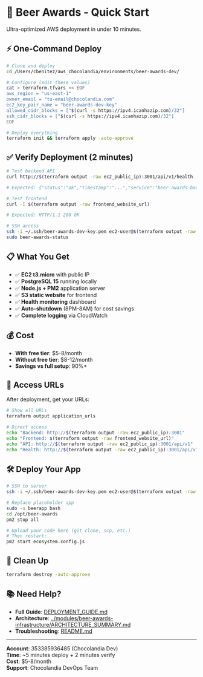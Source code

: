 # 🚀 Beer Awards - Quick Start

Ultra-optimized AWS deployment in under 10 minutes.

## ⚡ One-Command Deploy

```bash
# Clone and deploy
cd /Users/cbenitez/aws_chocolandia/environments/beer-awards-dev/

# Configure (edit these values)
cat > terraform.tfvars << EOF
aws_region = "us-east-1"
owner_email = "tu-email@chocolandia.com"
ec2_key_pair_name = "beer-awards-dev-key"
allowed_cidr_blocks = ["$(curl -s https://ipv4.icanhazip.com)/32"]
ssh_cidr_blocks = ["$(curl -s https://ipv4.icanhazip.com)/32"]
EOF

# Deploy everything
terraform init && terraform apply -auto-approve
```

## ✅ Verify Deployment (2 minutes)

```bash
# Test backend API
curl http://$(terraform output -raw ec2_public_ip):3001/api/v1/health

# Expected: {"status":"ok","timestamp":"...","service":"beer-awards-backend"}
```

```bash
# Test frontend
curl -I $(terraform output -raw frontend_website_url)

# Expected: HTTP/1.1 200 OK
```

```bash  
# SSH access
ssh -i ~/.ssh/beer-awards-dev-key.pem ec2-user@$(terraform output -raw ec2_public_ip)
sudo beer-awards-status
```

## 📋 What You Get

- ✅ **EC2 t3.micro** with public IP
- ✅ **PostgreSQL 15** running locally
- ✅ **Node.js + PM2** application server
- ✅ **S3 static website** for frontend
- ✅ **Health monitoring** dashboard
- ✅ **Auto-shutdown** (8PM-8AM) for cost savings
- ✅ **Complete logging** via CloudWatch

## 💰 Cost

- **With free tier**: $5-8/month
- **Without free tier**: $8-12/month
- **Savings vs full setup**: 90%+

## 🔗 Access URLs

After deployment, get your URLs:

```bash
# Show all URLs
terraform output application_urls

# Direct access
echo "Backend: http://$(terraform output -raw ec2_public_ip):3001"
echo "Frontend: $(terraform output -raw frontend_website_url)"
echo "API: http://$(terraform output -raw ec2_public_ip):3001/api/v1"
echo "Health: http://$(terraform output -raw ec2_public_ip):3001/api/v1/health"
```

## 🛠️ Deploy Your App

```bash
# SSH to server
ssh -i ~/.ssh/beer-awards-dev-key.pem ec2-user@$(terraform output -raw ec2_public_ip)

# Replace placeholder app
sudo -u beerapp bash
cd /opt/beer-awards
pm2 stop all

# Upload your code here (git clone, scp, etc.)
# Then restart:
pm2 start ecosystem.config.js
```

## 🧹 Clean Up

```bash
terraform destroy -auto-approve
```

## 📚 Need Help?

- **Full Guide**: [DEPLOYMENT_GUIDE.md](./DEPLOYMENT_GUIDE.md)
- **Architecture**: [../modules/beer-awards-infrastructure/ARCHITECTURE_SUMMARY.md](../modules/beer-awards-infrastructure/ARCHITECTURE_SUMMARY.md)
- **Troubleshooting**: [README.md](./README.md#troubleshooting)

---

**Account**: 353385936485 (Chocolandia Dev)  
**Time**: ~5 minutes deploy + 2 minutes verify  
**Cost**: $5-8/month  
**Support**: Chocolandia DevOps Team